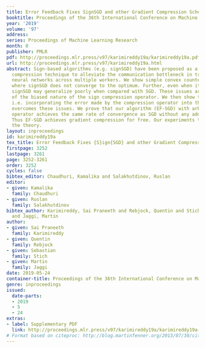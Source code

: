 ```yaml
---
title: Error Feedback Fixes SignSGD and other Gradient Compression Schemes
booktitle: Proceedings of the 36th International Conference on Machine Learning
year: '2019'
volume: '97'
address: 
series: Proceedings of Machine Learning Research
month: 0
publisher: PMLR
pdf: http://proceedings.mlr.press/v97/karimireddy19a/karimireddy19a.pdf
url: http://proceedings.mlr.press/v97/karimireddy19a.html
abstract: Sign-based algorithms (e.g. signSGD) have been proposed as a biased gradient
  compression technique to alleviate the communication bottleneck in training large
  neural networks across multiple workers. We show simple convex counter-examples
  where signSGD does not converge to the optimum. Further, even when it does converge,
  signSGD may generalize poorly when compared with SGD. These issues arise because
  of the biased nature of the sign compression operator. We then show that using error-feedback,
  i.e. incorporating the error made by the compression operator into the next step,
  overcomes these issues. We prove that our algorithm (EF-SGD) with arbitrary compression
  operator achieves the same rate of convergence as SGD without any additional assumptions.
  Thus EF-SGD achieves gradient compression for free. Our experiments thoroughly substantiate
  the theory.
layout: inproceedings
id: karimireddy19a
tex_title: Error Feedback Fixes {S}ign{SGD} and other Gradient Compression Schemes
firstpage: 3252
lastpage: 3261
page: 3252-3261
order: 3252
cycles: false
bibtex_editor: Chaudhuri, Kamalika and Salakhutdinov, Ruslan
editor:
- given: Kamalika
  family: Chaudhuri
- given: Ruslan
  family: Salakhutdinov
bibtex_author: Karimireddy, Sai Praneeth and Rebjock, Quentin and Stich, Sebastian
  and Jaggi, Martin
author:
- given: Sai Praneeth
  family: Karimireddy
- given: Quentin
  family: Rebjock
- given: Sebastian
  family: Stich
- given: Martin
  family: Jaggi
date: 2019-05-24
container-title: Proceedings of the 36th International Conference on Machine Learning
genre: inproceedings
issued:
  date-parts:
  - 2019
  - 5
  - 24
extras:
- label: Supplementary PDF
  link: http://proceedings.mlr.press/v97/karimireddy19a/karimireddy19a-supp.pdf
# Format based on citeproc: http://blog.martinfenner.org/2013/07/30/citeproc-yaml-for-bibliographies/
---
```

